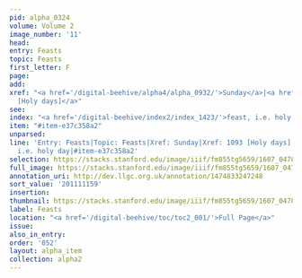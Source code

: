 ```yaml
---
pid: alpha_0324
volume: Volume 2
image_number: '11'
head:
entry: Feasts
topic: Feasts
first_letter: F
page:
add:
xref: "<a href='/digital-beehive/alpha4/alpha_0932/'>Sunday</a>|<a href='/digital-beehive/num5/num_1477/'>1093
  [Holy days]</a>"
see:
index: "<a href='/digital-beehive/index2/index_1423/'>feast, i.e. holy day</a>"
item: "#item-e37c358a2"
unparsed:
line: 'Entry: Feasts|Topic: Feasts|Xref: Sunday|Xref: 1093 [Holy days]|Index: feast,
  i.e. holy day|#item-e37c358a2'
selection: https://stacks.stanford.edu/image/iiif/fm855tg5659/1607_0478/363,1159,3104,431/full/0/default.jpg
full_image: https://stacks.stanford.edu/image/iiif/fm855tg5659/1607_0478/full/full/0/default.jpg
annotation_uri: http://dev.llgc.org.uk/annotation/1474833247248
sort_value: '201111159'
insertion:
thumbnail: https://stacks.stanford.edu/image/iiif/fm855tg5659/1607_0478/363,1159,600,180/250,/0/default.jpg
label: Feasts
location: "<a href='/digital-beehive/toc/toc2_001/'>Full Page</a>"
issue:
also_in_entry:
order: '052'
layout: alpha_item
collection: alpha2
---
```

